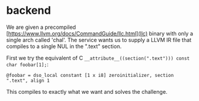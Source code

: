 # backend

We are given a precompiled [https://www.llvm.org/docs/CommandGuide/llc.html](llc) binary
with only a single arch called 'chal'. The service wants us to supply a LLVM IR file that
compiles to a single NUL in the ".text" section.

First we try the equivalent of C `__attribute__((section(".text"))) const char foobar[1];`:

```
@foobar = dso_local constant [1 x i8] zeroinitializer, section ".text", align 1
```

This compiles to exactly what we want and solves the challenge.
